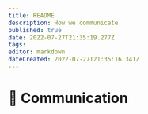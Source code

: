 ```yaml
---
title: README
description: How we communicate
published: true
date: 2022-07-27T21:35:19.277Z
tags: 
editor: markdown
dateCreated: 2022-07-27T21:35:16.341Z
---
```


# 💬 Communication

